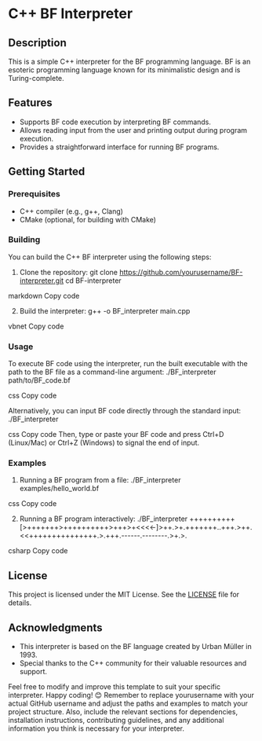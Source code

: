 # C++ BF Interpreter

## Description

This is a simple C++ interpreter for the BF programming language. BF is an esoteric programming language
known for its minimalistic design and is Turing-complete.

## Features

- Supports BF code execution by interpreting BF commands.
- Allows reading input from the user and printing output during program execution.
- Provides a straightforward interface for running BF programs.

## Getting Started

### Prerequisites

- C++ compiler (e.g., g++, Clang)
- CMake (optional, for building with CMake)

### Building

You can build the C++ BF interpreter using the following steps:

1. Clone the repository:
   git clone https://github.com/yourusername/BF-interpreter.git
   cd BF-interpreter

markdown
Copy code

2. Build the interpreter:
   g++ -o BF_interpreter main.cpp

vbnet
Copy code

### Usage

To execute BF code using the interpreter, run the built executable with the path to the BF file as a
command-line argument:
./BF_interpreter path/to/BF_code.bf

css
Copy code

Alternatively, you can input BF code directly through the standard input:
./BF_interpreter

css
Copy code
Then, type or paste your BF code and press Ctrl+D (Linux/Mac) or Ctrl+Z (Windows) to signal the end of input.

### Examples

1. Running a BF program from a file:
   ./BF_interpreter examples/hello_world.bf

css
Copy code

2. Running a BF program interactively:
   ./BF_interpreter
   ++++++++++[>+++++++>++++++++++>+++>+<<<<-]>++.>+.+++++++..+++.>++.<<+++++++++++++++.>.+++.------.--------.>+.>.

csharp
Copy code

## License

This project is licensed under the MIT License. See the [LICENSE](LICENSE) file for details.

## Acknowledgments

- This interpreter is based on the BF language created by Urban Müller in 1993.
- Special thanks to the C++ community for their valuable resources and support.

Feel free to modify and improve this template to suit your specific interpreter. Happy coding! 😊
Remember to replace yourusername with your actual GitHub username and adjust the paths and examples to match your
project structure. Also, include the relevant sections for dependencies, installation instructions, contributing
guidelines, and any additional information you think is necessary for your interpreter.